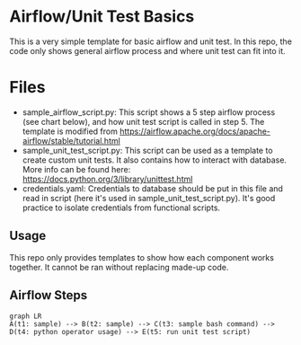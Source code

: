 # Airflow/Unit Test Basics

This is a very simple template for basic airflow and unit test. In this repo, the code only shows general airflow process and where unit test can fit into it.  

# Files

* sample_airflow_script.py: This script shows a 5 step airflow process (see chart below), and how unit test script is called in step 5. The template is modified from https://airflow.apache.org/docs/apache-airflow/stable/tutorial.html
* sample_unit_test_script.py: This script can be used as a template to create custom unit tests. It also contains how to interact with database. More info can be found here: https://docs.python.org/3/library/unittest.html
* credentials.yaml: Credentials to database should be put in this file and read in script (here it's used in sample_unit_test_script.py). It's good practice to isolate credentials from functional scripts.

## Usage

This repo only provides templates to show how each component works together. It cannot be ran without replacing made-up code.

## Airflow Steps
```mermaid
graph LR
A(t1: sample) --> B(t2: sample) --> C(t3: sample bash command) --> D(t4: python operator usage) --> E(t5: run unit test script)
```